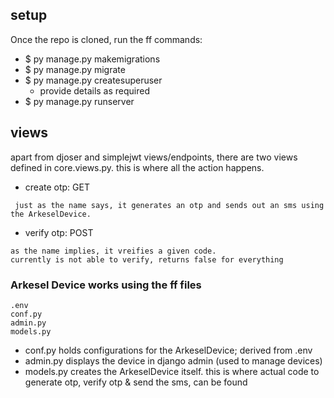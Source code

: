 ## setup
Once the repo is cloned, run the ff commands:
- $ py manage.py makemigrations
- $ py manage.py migrate
- $ py manage.py createsuperuser 
  - provide details as required
- $ py manage.py runserver


## views
apart from djoser and simplejwt views/endpoints, there are two views defined in core.views.py.
this is where all the action happens.

- create otp: GET
```
 just as the name says, it generates an otp and sends out an sms using the ArkeselDevice.
```

- verify otp: POST
```
as the name implies, it vreifies a given code.
currently is not able to verify, returns false for everything
```

### Arkesel Device works using the ff files
```
.env
conf.py
admin.py
models.py
```
- conf.py holds configurations for the ArkeselDevice; derived from .env
- admin.py displays the device in django admin (used to manage devices)
- models.py creates the ArkeselDevice itself. this is where actual code to generate otp, verify otp & send the sms, can be found